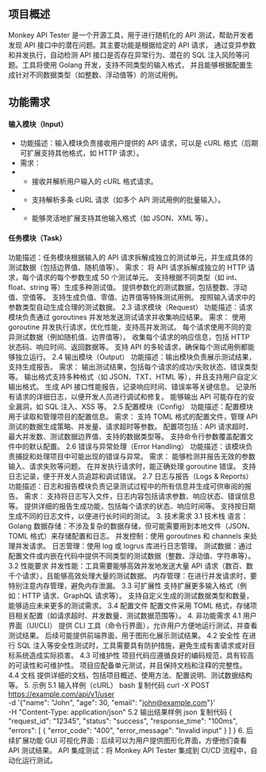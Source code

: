 ## 项目概述
   Monkey API Tester 是一个开源工具，用于进行随机化的 API 测试，帮助开发者发现 API 接口中的潜在问题。其主要功能是根据给定的 API 请求，
   通过变异参数和并发执行，自动检测 API 接口是否存在异常行为、潜在的 SQL 注入风险等问题。工具将使用 Golang 开发，支持不同类型的输入格式，
   并且能够根据配置生成针对不同数据类型（如整数、浮动值等）的测试用例。

## 功能需求
   #### 输入模块（Input）
   - 功能描述：输入模块负责接收用户提供的 API 请求，可以是 cURL 格式（后期可扩展支持其他格式，如 HTTP 请求）。
   - 需求：
   - - 接收并解析用户输入的 cURL 格式请求。
   - - 支持解析多条 cURL 请求（如多个 API 测试用例的批量输入）。
   - - 能够灵活地扩展支持其他输入格式（如 JSON、XML 等）。
   #### 任务模块（Task）
   功能描述：任务模块根据输入的 API 请求拆解成独立的测试单元，并生成具体的测试数据（包括边界值、随机值等）。
   需求：
   将 API 请求拆解成独立的 HTTP 请求，每个请求的每个参数生成 50 个测试单元。
   支持根据不同类型（如 int、float、string 等）生成多种测试值。
   提供参数化的测试数据，包括整数、浮动值、空值等。
   支持生成负值、零值、边界值等特殊测试用例。
   按照输入请求中的参数类型自动生成合理的测试数据。
   2.3 请求模块（Request）
   功能描述：请求模块负责通过 goroutines 并发地发送测试请求并收集响应结果。
   需求：
   使用 goroutine 并发执行请求，优化性能，支持高并发测试。
   每个请求使用不同的变异测试数据（例如随机值、边界值等）。
   收集每个请求的响应信息，包括 HTTP 状态码、响应时间、返回数据等。
   支持 API 的多轮请求，确保每个测试用例都能够独立运行。
   2.4 输出模块（Output）
   功能描述：输出模块负责展示测试结果，支持生成报告。
   需求：
   输出测试结果，包括每个请求的成功/失败状态、错误类型等。
   输出格式支持多种格式（如 JSON、TXT、HTML 等），并且支持用户自定义输出格式。
   生成 API 接口性能报告，记录响应时间、错误率等关键信息。
   记录所有请求的详细日志，以便开发人员进行调试和修复。
   能够输出 API 可能存在的安全漏洞，如 SQL 注入、XSS 等。
   2.5 配置模块（Config）
   功能描述：配置模块用于读取和管理项目的配置信息。
   需求：
   支持 TOML 格式的配置文件，管理 API 测试的数据生成策略、并发量、请求超时等参数。
   配置项包括：API 请求超时、最大并发数、测试数据边界值、支持的数据类型等。
   支持命令行参数覆盖配置文件中的默认配置。
   2.6 错误与异常处理（Error Handling）
   功能描述：该模块负责捕捉和处理项目中可能出现的错误与异常。
   需求：
   能够检测并报告无效的参数输入、请求失败等问题。
   在并发执行请求时，能正确处理 goroutine 错误。
   支持日志记录，便于开发人员追踪和调试错误。
   2.7 日志与报告（Logs & Reports）
   功能描述：日志和报告模块负责记录测试过程中的所有信息并生成可供审阅的报告。
   需求：
   支持将日志写入文件，日志内容包括请求参数、响应状态、错误信息等。
   提供详细的报告生成功能，包括每个请求的状态、响应时间等。
   支持按日期生成不同的日志文件，以便进行长时间的测试。
3. 技术需求
   3.1 技术栈
   语言：Golang
   数据存储：不涉及复杂的数据存储，但可能需要用到本地文件（JSON、TOML 格式）来存储配置和日志。
   并发控制：使用 goroutines 和 channels 来处理并发请求。
   日志管理：使用 log 或 logrus 库进行日志管理。
   测试数据：通过配置文件或内嵌在代码中提供不同类型的测试数据（整数、浮动值、字符串等）。
   3.2 性能要求
   并发性能：工具需要能够高效并发地发送大量 API 请求（数百、数千个请求），且能够高效处理大量的测试数据。
   内存管理：在进行并发请求时，要特别注意内存管理，避免内存泄漏。
   3.3 可扩展性
   支持扩展更多输入格式（例如：HTTP 请求、GraphQL 请求等）。
   支持自定义生成的测试数据类型和数量，能够适应未来更多的测试需求。
   3.4 配置文件
   配置文件采用 TOML 格式，存储项目相关配置（如请求超时、并发数量、测试数据范围等）。
4. 非功能需求
   4.1 用户界面（UI/CLI）
   提供 CLI 工具（命令行界面），允许用户方便地运行测试，并查看测试结果。
   后续可能提供前端界面，用于图形化展示测试结果。
   4.2 安全性
   在进行 SQL 注入等安全性测试时，工具需要具有防护措施，避免生成有害请求或对目标系统造成实际损害。
   4.3 可维护性
   项目代码应遵循良好的编码规范，具有较高的可读性和可维护性。
   项目应配备单元测试，并且保持文档和注释的完整性。
   4.4 文档
   提供详细的文档，包括项目概述、使用方法、配置说明、测试数据结构等。
5. 示例
   5.1 输入样例（cURL）
   bash
   复制代码
   curl -X POST https://example.com/api/v1/user \
   -d '{"name": "John", "age": 30, "email": "john@example.com"}' \
   -H "Content-Type: application/json"
   5.2 输出结果样例
   json
   复制代码
   {
   "request_id": "12345",
   "status": "success",
   "response_time": "100ms",
   "errors": [
   {
   "error_code": "400",
   "error_message": "Invalid input"
   }
   ]
   }
6. 后续扩展功能
   GUI 可视化界面：后续可以为用户提供图形化界面，方便他们查看 API 测试结果。
   API 集成测试：将 Monkey API Tester 集成到 CI/CD 流程中，自动化运行测试。
